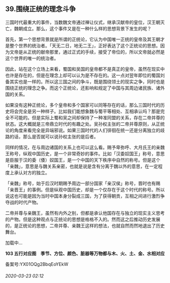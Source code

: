 ## 39.围绕正统的理念斗争


 三国时代最重大的事件，当数魏文帝通过禅让仪式，继承汉献帝的皇位，汉王朝灭亡，魏朝成立。那么，这个事件又是在一种什么样的思想背景下发生的呢？
 



 首先，第一个思想背景就是所谓的正统论，它认为中国唯一正统的皇帝及其王朝才是整个世界的统治者。「天无二日，地无二王」，正好表达了这个正统论的思想。因为文帝是从正统的献帝那里，通过正式的手续，接受了帝位的，所以文帝就必然是这个世界的唯一的统治者。
 



 因此，站在这个立场上来看，蜀国和吴国的皇帝都不是真正的皇帝，虽然在现实中也许是存在的，但是在理念上却可以认为是不存在的。这一点对翌年即位的蜀国刘备其实也是一样的。所以这三国之间的争斗，既是围绕领土的现实之争，同时也是围绕正统的理念之争。而这个正统论，还影响和规定了中国与其周边诸民族、诸外国的关系。
 



 如果没有这种正统论，多个皇帝和多个国家可以同等存在的话，那么三国时代的历史将会完全是另一种样子。比如我们能想象魏与蜀平等相处、互相承认吗？那是完全不可能的。但是实际上蜀和吴之间却保持了一种准同盟的关系，存在二帝并尊的状态。这大概就是三帝鼎立时代的有趣之处。吴孙权主张的二帝并尊原则，从正统论的角度来看完全是异端邪说。如果三国时代的人们徘徊在统一还是分离独立的歧路的话，那么是否就可以说孙权主张的是后者。
 



 同样的情况，在与周边诸国的关系上也可以这么看。赐予卑弥呼、大月氏王的亲魏王称号，纵观中国历史，是一个非常奇妙的事件。比如「汉委奴国王」称号，意思是臣服于汉的委（倭）奴国王，是一个中国的天下秩序中自然的称号。但是这个「亲魏」，意思是与魏关系亲密，也就是说是含有分离于魏以外的意思，在一定程度上承认对方的独立。
 



 「亲魏」称号，始于后汉时期赐予周边一部分国家「亲汉侯」称号，晋时也有赐「亲晋王」的事例。但是纵观中国历史，却是一个仅存在于这个时代的称号。所以说这也可能是因为当时中国本身分裂成三国，为了获得朝贡，互相之间进行激烈争夺战的时代产物。
 



 二帝并尊与亲魏王，虽然有内外之别，但都是承认他国存在与独立的现实主义思考的产物。但是这种观点与正统论的思想是格格不入的。然而这之后推动历史发展的，是正统论的思想，二帝并尊、亲魏王这样的想法，也就自然而然地退出了历史舞台。
 



![]()加载中...




**103 五行对应图　季节、方位、颜色、脏器等万物都与木、火、土、金、水相对应** 




备案号:YX01OQg2BbqEoYEkW


###### 2020-03-23 02:12
